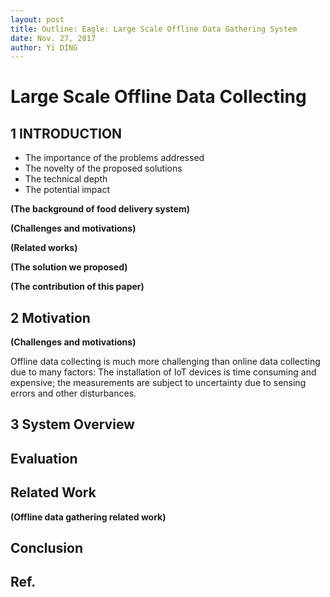 ```yaml
--- 
layout: post
title: Outline: Eagle: Large Scale Offline Data Gathering System
date: Nov. 27, 2017
author: Yi DING
---
```


[comment]: # (Outline for Offline Data Collecting)

# Large Scale Offline Data Collecting

## 1 INTRODUCTION

* The importance of the problems addressed
* The novelty of the proposed solutions
* The technical depth
* The potential impact

**(The background of food delivery system)**

**(Challenges and motivations)**

**(Related works)**

**(The solution we proposed)**

**(The contribution of this paper)**


## 2 Motivation
**(Challenges and motivations)**

Offline data collecting is much more challenging than online data collecting due to many factors: The installation of IoT devices is time consuming and expensive; the measurements are subject to uncertainty due to sensing errors and other disturbances.


## 3 System Overview



## Evaluation

## Related Work

**(Offline data gathering related work)**

## Conclusion

## Ref.


